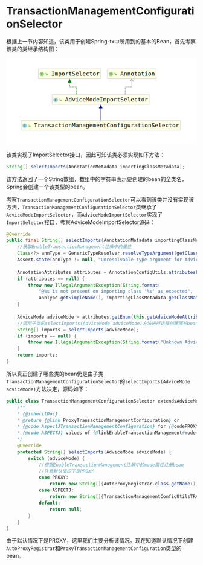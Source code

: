 # TransactionManagementConfigurationSelector

根据上一节内容知道，该类用于创建Spring-tx中所用到的基本的Bean，首先考察该类的类继承结构图：

![TransactionManagementConfigurationSelector类继承结构图](./TransactionManagementConfigurationSelector类继承结构图.png)

该类实现了ImportSelector接口，因此可知该类必须实现如下方法：

```java
String[] selectImports(AnnotationMetadata importingClassMetadata);
```

该方法返回了一个String数组，数组中的字符串表示要创建的bean的全类名，Spring会创建一个该类型的bean。

考察`TransactionManagementConfigurationSelector`可以看到该类并没有实现该方法，`TransactionManagementConfigurationSelector`类继承了`AdviceModeImportSelector`，而`AdviceModeImportSelector`实现了`ImportSelector`接口，考察AdviceModeImportSelector源码：

```java
@Override
public final String[] selectImports(AnnotationMetadata importingClassMetadata) {
    //获取EnableTransactionManagement注解中的属性
    Class<?> annType = GenericTypeResolver.resolveTypeArgument(getClass(), AdviceModeImportSelector.class);
    Assert.state(annType != null, "Unresolvable type argument for AdviceModeImportSelector");

    AnnotationAttributes attributes = AnnotationConfigUtils.attributesFor(importingClassMetadata, annType);
    if (attributes == null) {
        throw new IllegalArgumentException(String.format(
            "@%s is not present on importing class '%s' as expected",
            annType.getSimpleName(), importingClassMetadata.getClassName()));
    }

    AdviceMode adviceMode = attributes.getEnum(this.getAdviceModeAttributeName());
    //调用子类的selectImports(AdviceMode adviceMode)方法进行选择创建哪些bean
    String[] imports = selectImports(adviceMode);
    if (imports == null) {
        throw new IllegalArgumentException(String.format("Unknown AdviceMode: '%s'", adviceMode));
    }
    return imports;
}
```

所以真正创建了哪些类的bean仍是由子类`TransactionManagementConfigurationSelector`的`selectImports(AdviceMode adviceMode)`方法决定，源码如下：

```java
public class TransactionManagementConfigurationSelector extendsAdviceModeImportSelector<EnableTransactionManagement> {
    /**
    * {@inheritDoc}
    * @return {@link ProxyTransactionManagementConfiguration} or
    * {@code AspectJTransactionManagementConfiguration} for {@codePROXY} and
    * {@code ASPECTJ} values of {@linkEnableTransactionManagement#mode()}, respectively
    */
    @Override
    protected String[] selectImports(AdviceMode adviceMode) {
        switch (adviceMode) {
            //根据EnableTransactionManagement注解中的mode属性注册bean
            //注意默认情况下是PROXY
            case PROXY:
                return new String[]{AutoProxyRegistrar.class.getName(),ProxyTransactionManagementConfiguration.classgetName()};
            case ASPECTJ:
                return new String[]{TransactionManagementConfigUtilsTRANSACTION_ASPECT_CONFIGURATION_CLASS_NAME};
            default:
                return null;
        }
    }
}
```

由于默认情况下是PROXY，这里我们主要分析该情况。现在知道默认情况下创建`AutoProxyRegistrar`和`ProxyTransactionManagementConfiguration`类型的bean。
